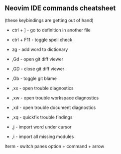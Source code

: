## Neovim IDE commands cheatsheet

(these keybindings are getting out of hand)

- ctrl + ] - go to definition in another file
- ctrl + F11 - toggle spell check
- zg - add word to dictionary

- ,Gd - open git diff viewer
- ,GD - close git diff viewer
- ,Gb - toggle git blame

- ,xx - open trouble diagnostics
- ,xw - open trouble workspace diagnostics
- ,xd - open trouble document diagnostics
- ,xq - quickfix trouble findings

- ,j - import word under cursor
- ,i - import all missing modules


Iterm - switch panes
option + command + arrow
